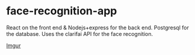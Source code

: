 # face-recognition-app
React on the front end & Nodejs+express for the back end. Postgresql for the database. Uses the clarifai API for the face recognition. 

[Imgur](https://i.imgur.com/p5nHSQk.png)

